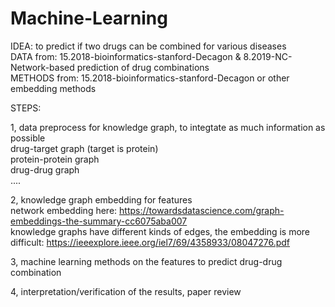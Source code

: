 # Machine-Learning  

IDEA: to predict if two drugs can be combined for various diseases  
DATA from:  15.2018-bioinformatics-stanford-Decagon &  8.2019-NC-Network-based prediction of drug combinations  
METHODS from: 15.2018-bioinformatics-stanford-Decagon or other embedding methods  

STEPS:   

1, data preprocess for knowledge graph, to integtate as much information as possible  
   drug-target graph (target is protein)  
   protein-protein graph  
   drug-drug graph  
   ....  
   

2, knowledge graph embedding for features  
   network embedding here: https://towardsdatascience.com/graph-embeddings-the-summary-cc6075aba007   
   knowledge graphs have different kinds of edges, the embedding is more difficult:          https://ieeexplore.ieee.org/iel7/69/4358933/08047276.pdf   

3, machine learning methods on the features to predict drug-drug combination  

4, interpretation/verification of the results, paper review   
